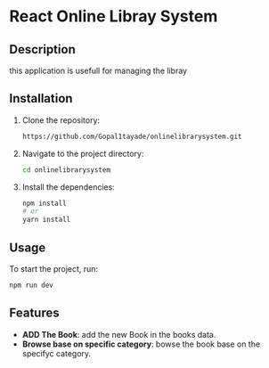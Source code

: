 # React Online Libray System
## Description
 this application is usefull for managing the libray 

## Installation
1. Clone the repository:
    ```bash
    https://github.com/Gopal1tayade/onlinelibrarysystem.git
    ```
2. Navigate to the project directory:
    ```bash
    cd onlinelibrarysystem
    ```
3. Install the dependencies:
    ```bash
    npm install
    # or
    yarn install
    ```

## Usage
To start the project, run:

```bash
npm run dev
```

## Features 
- **ADD The Book**: add the new Book in the books data.
- **Browse base on specific category**: bowse the book base on the specifyc category.



